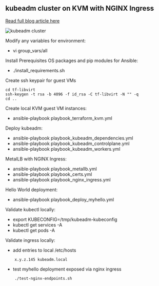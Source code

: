 ## kubeadm cluster on KVM with NGINX Ingress

[Read full blog article here](https://fabianlee.org/2022/05/25/kvm-kubeadm-cluster-on-kvm-using-ansible/)

![kubeadm cluster](https://github.com/fabianlee/kubeadm-cluster-kvm/raw/main/diagrams/kubeadm-3node.png)

Modify any variables for environment:
  * vi group_vars/all

Install Prerequisites OS packages and pip modules for Ansible:
  * ./install_requirements.sh

Create ssh keypair for guest VMs
```
cd tf-libvirt
ssh-keygen -t rsa -b 4096 -f id_rsa -C tf-libvirt -N "" -q
cd ..
```

Create local KVM guest VM instances:
  * ansible-playbook playbook_terraform_kvm.yml

Deploy kubeadm:
  * ansible-playbook playbook_kubeadm_dependencies.yml
  * ansible-playbook playbook_kubeadm_controlplane.yml
  * ansible-playbook playbook_kubeadm_workers.yml

MetalLB with NGINX Ingress:
  * ansible-playbook playbook_metallb.yml
  * ansible-playbook playbook_certs.yml
  * ansible-playbook playbook_nginx_ingress.yml 

Hello World deployment:
  * ansible-playbook playbook_deploy_myhello.yml

Validate kubectl locally:
  * export KUBECONFIG=/tmp/kubeadm-kubeconfig
  * kubectl get services -A
  * kubectl get pods -A

Validate ingress locally:
  * add entries to local /etc/hosts
```
    x.y.z.145 kubeadm.local
```

  * test myhello deployment exposed via nginx ingress
```
    ./test-nginx-endpoints.sh
```
